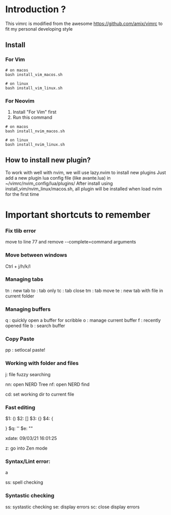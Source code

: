 # Introduction ?

This vimrc is modified from the awesome https://github.com/amix/vimrc to fit my personal developing style 

## Install 
### For Vim
```
# on macos
bash install_vim_macos.sh

# on linux
bash install_vim_linux.sh
```

### For Neovim
1. Install "For Vim" first
2. Run this command
```
# on macos
bash install_nvim_macos.sh

# on linux
bash install_nvim_linux.sh
```

## How to install new plugin?
To work with well with nvim, we will use lazy.nvim to install new plugins
Just add a new plugin lua config file (like avante.lua) in ~/vimrc/nvim_config/lua/plugins/
After install using install_vim/nvim_linux/macos.sh, all plugin will be installed when load nvim for the first time


# Important shortcuts to remember 
### Fix tlib error
move to line 77 and remove --complete=command arguments

### Move between windows
Ctrl + j/h/k/l

### Managing tabs  
<leader>tn : new tab
<leader>to : tab only
<leader>tc : tab close 
<leader>tm : tab move 
<leader>te : new tab with file in current folder

### Managing buffers
<leader>q : quickly open a buffer for scribble 
<leader>o : manage current buffer
<leader>f : recently opened file
<leader>b : search buffer

### Copy Paste
<leader>pp : setlocal paste!

### Working with folder and files
<leader>j: file fuzzy searching 

<leader>nn: open NERD Tree
<leader>nf: open NERD find


<leader>cd: set working dir to current file 

### Fast editing
$1: ()
$2: []
$3: {}
$4: {

}
$q: ''
$e: ""

xdate: 09/03/21 16:01:25

<leader>z: go into Zen mode 


### Syntax/Lint error:
<leader> a

<leader>ss: spell checking

### Syntastic checking
<leader> ss: systastic checking
<leader> se: display errors 
<leader> sc: close display errors 
